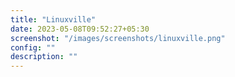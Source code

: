 ```yaml
---
title: "Linuxville"
date: 2023-05-08T09:52:27+05:30
screenshot: "/images/screenshots/linuxville.png"
config: ""
description: ""
---
```

